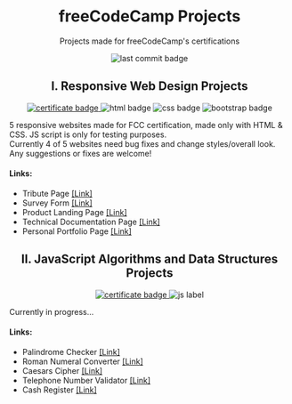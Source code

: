 <h1 align="center">freeCodeCamp Projects</h1>

<p align="center">Projects made for freeCodeCamp's certifications</p>

<p align="center">
  <img alt="last commit badge" src="https://img.shields.io/github/last-commit/ann-dev/fcc-projects?style=flat-square">
</p>

<h2 align="center">I. Responsive Web Design Projects</h2>

<p align="center">
  <a href="https://www.freecodecamp.org/certification/merkund/responsive-web-design" target="_blank">
    <img alt="certificate badge" src="https://img.shields.io/badge/freeCodeCamp-certificate-brightgreen?&style=flat-square">
  </a>
  <img alt="html badge" src="https://img.shields.io/badge/HTML5-orange?style=flat-square">
  <img alt="css badge" src="https://img.shields.io/badge/CSS3-blue?style=flat-square">
  <img alt="bootstrap badge" src="https://img.shields.io/badge/Bootstrap-563D7C?style=flat-square">
</p>

<p>
  5 responsive websites made for FCC certification, made only with HTML & CSS. JS script is only for testing purposes.
  <br> Currently 4 of 5 websites need bug fixes and change styles/overall look. Any suggestions or fixes are welcome!
</p>

<h4>Links:</h4>
<ul>
  <li>Tribute Page <a href="https://ann-dev.github.io/fcc-projects/fcc-tribute-page/" target="_blank">[Link]</a></li>
  <li>Survey Form <a href="https://ann-dev.github.io/fcc-projects/fcc-survey-form/">[Link]</a></li>
  <li>Product Landing Page <a href="https://ann-dev.github.io/fcc-projects/fcc-product-landing-page/">[Link]</a></li>
  <li>Technical Documentation Page <a href="https://ann-dev.github.io/fcc-projects/fcc-technical-doc-page">[Link]</a></li>
  <li>Personal Portfolio Page <a href="https://ann-dev.github.io/fcc-projects/fcc-portfolio/">[Link]</a></li>
</ul>

<h2 align="center">II. JavaScript Algorithms and Data Structures Projects</h2>

<p align="center">
   <a href="#" target="_blank">
    <img alt="certificate badge" src="https://img.shields.io/badge/freeCodeCamp-certificate-brightgreen?&style=flat-square">
  </a>
  <img alt="js label" src="https://img.shields.io/badge/JavaScript-yellow?style=flat-square">
</p>

<p>Currently in progress...</p>

<h4>Links:</h4>
<ul>
  <li>Palindrome Checker <a href="#" target="_blank">[Link]</a></li>
  <li>Roman Numeral Converter <a href="#">[Link]</a></li>
  <li>Caesars Cipher <a href="#">[Link]</a></li>
  <li>Telephone Number Validator <a href="#">[Link]</a></li>
  <li>Cash Register <a href="#">[Link]</a></li>
</ul>
